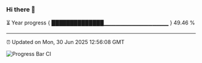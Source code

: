 ### Hi there 👋

⏳ Year progress { ██████████████▁▁▁▁▁▁▁▁▁▁▁▁▁▁▁▁ } 49.46 %

---

⏰ Updated on Mon, 30 Jun 2025 12:56:08 GMT

![Progress Bar CI](https://github.com/DhruviPatel157/GitHub-Actions-Demo/workflows/Progress%20Bar%20CI/badge.svg)
